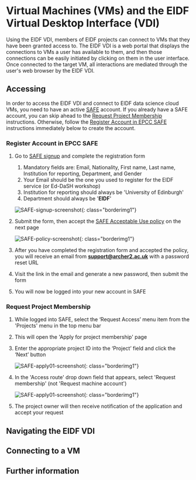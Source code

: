 <style>
.borderimg1 {
  border: 5px solid transparent;
  padding: 5px;
  /*margin: 15px;*/
  border-color: rgba(192, 192, 192, 0.1);
  border-radius: 10px;
}

.bold {
  font-weight: bold;
  color: blue;
}
</style>

# Virtual Machines (VMs) and the EIDF Virtual Desktop Interface (VDI)

Using the EIDF VDI, members of EIDF projects can connect to VMs that they have been granted access to. The EIDF VDI is
a web portal that displays the connections to VMs a user has available to them, and then those connections can be easily
initiated by clicking on them in the user interface. Once connected to the target VM, all interactions are mediated
through the user's web browser by the EIDF VDI.

## Accessing

In order to access the EIDF VDI and connect to EIDF data science cloud VMs, you need to have an active
[SAFE](https://safe.epcc.ed.ac.uk) account. If you already have a SAFE account, you can skip ahead to the
[Request Project Membership](#request-project-membership) instructions. Otherwise, follow the
[Register Account in EPCC SAFE](#register-safe-account) instructions immediately below to create the account.

### <a id="register-safe-account"></a>Register Account in EPCC SAFE
1. Go to [SAFE signup](https://safe.epcc.ed.ac.uk/signup.jsp) and complete the registration form
    1. Mandatory fields are: Email, Nationality, First name, Last name, Institution for reporting, Department, and Gender
    2. Your Email should be the one you used to register for the EIDF service (or Ed-DaSH workshop)
    3. Institution for reporting should always be 'University of Edinburgh'
    4. Department should always be '**EIDF**'

    ![SAFE-signup-screenshot](/eidf-docs/images/SAFE_website_signup.png){: class="borderimg1"}

2. Submit the form, then accept the [SAFE Acceptable Use policy](https://www.archer2.ac.uk/about/policies/safe_acceptable_use_policy.html)
on the next page

    ![SAFE-policy-screenshot](/eidf-docs/images/SAFE_acceptable_use.png){: class="borderimg1"}

3. After you have completed the registration form and accepted the policy, you will receive an email from
<span class="bold">support@archer2.ac.uk</span> with a password reset URL
6. Visit the link in the email and generate a new password, then submit the form
7. You will now be logged into your new account in SAFE

### <a id="request-project-membership"></a>Request Project Membership
1. While logged into SAFE, select the ‘Request Access’ menu item from the 'Projects' menu in the top menu bar
2. This will open the 'Apply for project membership' page
3. Enter the appropriate project ID into the ‘Project’ field and click the ‘Next’ button

    ![SAFE-apply01-screenshot](/eidf-docs/images/SAFE_Apply_Project_01.png){: class="borderimg1"}

4. In the 'Access route' drop down field that appears, select 'Request membership' (not 'Request machine account')

    ![SAFE-apply01-screenshot](/eidf-docs/images/SAFE_Apply_Project_02.png){: class="borderimg1"}

5. The project owner will then receive notification of the application and accept your request

## Navigating the EIDF VDI

## Connecting to a VM

## Further information
